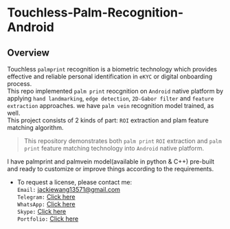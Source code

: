 # Touchless-Palm-Recognition-Android

## Overview

Touchless `palmprint` recognition is a biometric technology which provides effective and reliable personal identification in `eKYC` or digital onboarding process.</br>
This repo implemented `palm print` reocgnition on `Android` native platform by applying `hand landmarking`, `edge detection`, `2D-Gabor filter` and `feature extraction` approaches. we have `palm vein` recognition model trained, as well.</br>
This project consists of 2 kinds of part: `ROI` extraction and plam feature matching algorithm.</br>
> This repository demonstrates both `palm print` `ROI` extraction and `palm print` feature matching technology into `Android` native platform.</br>

I have palmprint and palmvein model(available in python & C++) pre-built and ready to customize or improve things according to the requirements.</br>

- To request a license, please contact me:</br>
  `Email:` jackiewang13571@gmail.com</br>
  `Telegram:` [Click here](https://t.me/AIdevstar)</br>
  `WhatsApp:` [Click here](https://wa.me/+15095539271)</br>
  `Skype:` [Click here](https://join.skype.com/invite/epLIkMFiFRvQ)</br>
  `Portfolio:` [Click here](https://jackiewang13571.wixsite.com/jackie-wang)</br>
